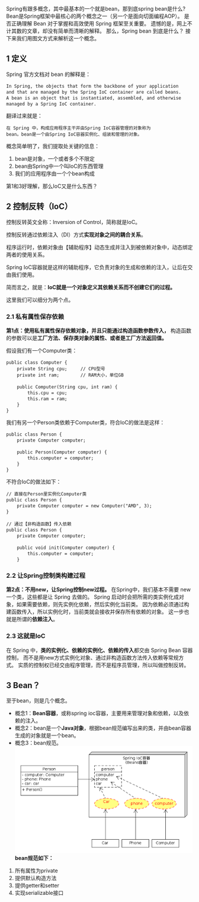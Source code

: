 Spring有跟多概念，其中最基本的一个就是bean，那到底spring bean是什么?
Bean是Spring框架中最核心的两个概念之一（另一个是面向切面编程AOP）。
是否正确理解 Bean 对于掌握和高效使用 Spring 框架至关重要。
遗憾的是，网上不计其数的文章，却没有简单而清晰的解释。
那么，Spring bean 到底是什么？
接下来我们用图文方式来解析这一个概念。

## 1 定义
Spring 官方文档对 bean 的解释是：
```
In Spring, the objects that form the backbone of your application 
and that are managed by the Spring IoC container are called beans. 
A bean is an object that is instantiated, assembled, and otherwise 
managed by a Spring IoC container.
```
翻译过来就是：
```
在 Spring 中，构成应用程序主干并由Spring IoC容器管理的对象称为
bean。bean是一个由Spring IoC容器实例化、组装和管理的对象。
```
概念简单明了，我们提取处关键的信息：

1. bean是对象，一个或者多个不限定
2. bean由Spring中一个叫IoC的东西管理
3. 我们的应用程序由一个个bean构成

第1和3好理解，那么IoC又是什么东西？

## 2 控制反转（IoC）
控制反转英文全称：Inversion of Control，简称就是IoC。

控制反转通过依赖注入（DI）方式**实现对象之间的耦合关系**。

程序运行时，依赖对象由【辅助程序】动态生成并注入到被依赖对象中，动态绑定两者的使用关系。

Spring IoC容器就是这样的辅助程序，它负责对象的生成和依赖的注入，让后在交由我们使用。

简而言之，就是：**IoC就是一个对象定义其依赖关系而不创建它们的过程。**

这里我们可以细分为两个点。

### 2.1 私有属性保存依赖
**第1点：使用私有属性保存依赖对象，并且只能通过构造函数参数传入，**
构造函数的参数可以是**工厂方法、保存类对象的属性、**或者是**工厂方法返回值。**

假设我们有一个Computer类：
```
public class Computer {
    private String cpu;     // CPU型号
    private int ram;        // RAM大小，单位GB

    public Computer(String cpu, int ram) {
        this.cpu = cpu;
        this.ram = ram;
    }
}
```

我们有另一个Person类依赖于Computer类，符合IoC的做法是这样：
```
public class Person {
    private Computer computer;

    public Person(Computer computer) {
        this.computer = computer;
    }
}
```
不符合IoC的做法如下：
```
// 直接在Person里实例化Computer类
public class Person {
    private Computer computer = new Computer("AMD", 3);
}

// 通过【非构造函数】传入依赖
public class Person {
    private Computer computer;
    
    public void init(Computer computer) {
        this.computer = computer;
    }
```
### 2.2 让Spring控制类构建过程
**第2点：不用new，让Spring控制new过程。**
在Spring中，我们基本不需要 new 一个类，这些都是让 Spring 去做的。
Spring 启动时会把所需的类实例化成对象，如果需要依赖，则先实例化依赖，然后实例化当前类。
因为依赖必须通过构建函数传入，所以实例化时，当前类就会接收并保存所有依赖的对象。
这一步也就是所谓的**依赖注入**。

### 2.3 这就是IoC
在 Spring 中，**类的实例化、依赖的实例化、依赖的传入**都交由 Spring Bean 容器控制，
而不是用new方式实例化对象、通过非构造函数方法传入依赖等常规方式。
实质的控制权已经交由程序管理，而不是程序员管理，所以叫做控制反转。

## 3 Bean？
至于bean，则是几个概念。
- 概念1：**Bean容器**，或称spring ioc容器，主要用来管理对象和依赖，以及依赖的注入。
- 概念2：bean是一个**Java对象**，根据bean规范编写出来的类，并由bean容器生成的对象就是一个bean。
- 概念3：bean规范。
![title](.local/static/2020/0/4/1577947776396.1577947776662.png)
**bean规范如下：**
1. 所有属性为private
2. 提供默认构造方法
3. 提供getter和setter
4. 实现serializable接口
